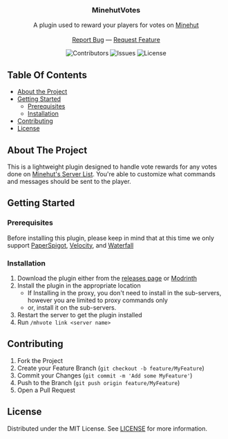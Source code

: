 <br/>
<p align="center">
  <h3 align="center">MinehutVotes</h3>

  <p align="center">
    A plugin used to reward your players for votes on <a href="https://minehut.com">Minehut</a>
    <br/><br/>
    <a href="https://github.com/SantioMC/MinehutVotes/issues">Report Bug</a>
    —
    <a href="https://github.com/SantioMC/MinehutVotes/issues">Request Feature</a>

  </p>
</p>

<div align="center">

![Contributors](https://img.shields.io/github/contributors/SantioMC/MinehutVotes?color=dark-green)
![Issues](https://img.shields.io/github/issues/SantioMC/MinehutVotes)
![License](https://img.shields.io/github/license/SantioMC/MinehutVotes)

</div>

## Table Of Contents

* [About the Project](#about-the-project)
* [Getting Started](#getting-started)
    * [Prerequisites](#prerequisites)
    * [Installation](#installation)
* [Contributing](#contributing)
* [License](#license)

## About The Project

This is a lightweight plugin designed to handle vote rewards for any votes done on [Minehut's Server List](https://minehut.com/). You're able to customize what commands and messages should be sent to the player.

## Getting Started

### Prerequisites

Before installing this plugin, please keep in mind that at this time we only support [PaperSpigot](https://papermc.io/software/paper), [Velocity](https://papermc.io/software/velocity), and [Waterfall](https://papermc.io/software/waterfall)

### Installation

1. Download the plugin either from the [releases page](https://github.com/SantioMC/MinehutVotes/releases/latest) or [Modrinth](https://modrinth.com/mod/minehutvotes)
2. Install the plugin in the appropriate location
    - If Installing in the proxy, you don't need to install in the sub-servers, however you are limited to proxy commands only
    - or, install it on the sub-servers.
3. Restart the server to get the plugin installed
4. Run `/mhvote link <server name>`

## Contributing

1. Fork the Project
2. Create your Feature Branch (`git checkout -b feature/MyFeature`)
3. Commit your Changes (`git commit -m 'Add some MyFeature'`)
4. Push to the Branch (`git push origin feature/MyFeature`)
5. Open a Pull Request

## License

Distributed under the MIT License. See [LICENSE](https://github.com/SantioMC/MinehutVotes/blob/master/LICENSE) for more information.
